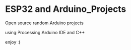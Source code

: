 # ESP32 and Arduino_Projects
Open source random Arduino  projects

using Processing Arduino IDE and C++ 

enjoy :)
